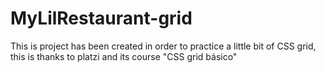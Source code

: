# MyLilRestaurant-grid
This is project has been created in order to practice a little bit of CSS grid, this is thanks to platzi and its course "CSS grid básico"
